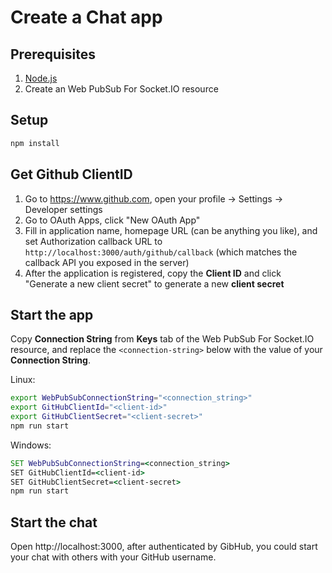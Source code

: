 # Create a Chat app

## Prerequisites

1. [Node.js](https://nodejs.org)
2. Create an Web PubSub For Socket.IO  resource

## Setup

```bash
npm install
```

## Get Github ClientID

1. Go to https://www.github.com, open your profile -> Settings -> Developer settings
2. Go to OAuth Apps, click "New OAuth App"
3. Fill in application name, homepage URL (can be anything you like), and set Authorization callback URL to `http://localhost:3000/auth/github/callback` (which matches the callback API you exposed in the server)
4. After the application is registered, copy the **Client ID** and click "Generate a new client secret" to generate a new **client secret**

## Start the app
Copy **Connection String** from **Keys** tab of the Web PubSub For Socket.IO resource, and replace the `<connection-string>` below with the value of your **Connection String**.

Linux:

```bash
export WebPubSubConnectionString="<connection_string>"
export GitHubClientId="<client-id>"
export GitHubClientSecret="<client-secret>"
npm run start
```

Windows:

```cmd
SET WebPubSubConnectionString=<connection_string>
SET GitHubClientId=<client-id>
SET GitHubClientSecret=<client-secret>
npm run start
```

## Start the chat

Open http://localhost:3000, after authenticated by GibHub, you could start your chat with others with your GitHub username.